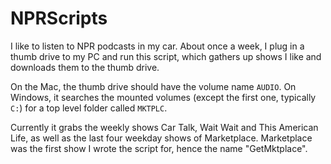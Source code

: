 NPRScripts
==========

I like to listen to NPR podcasts in my car.  About once a week, I plug in a thumb drive to my PC and run this
script, which gathers up shows I like and downloads them to the thumb drive.

On the Mac, the thumb drive should have the volume name `AUDIO`.  On Windows, it searches the mounted volumes
(except the first one, typically `C:`) for a top level folder called `MKTPLC`.

Currently it grabs the weekly shows Car Talk, Wait Wait and This American Life, as well as the last four weekday
shows of Marketplace.  Marketplace was the first show I wrote the script for, hence the name "GetMktplace".
